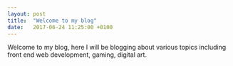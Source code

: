 ```yaml
---
layout: post
title:  "Welcome to my blog"
date:   2017-06-24 11:25:00 +0100
---
```

Welcome to my blog, here I will be blogging about various topics including front end web development, gaming, digital art.
